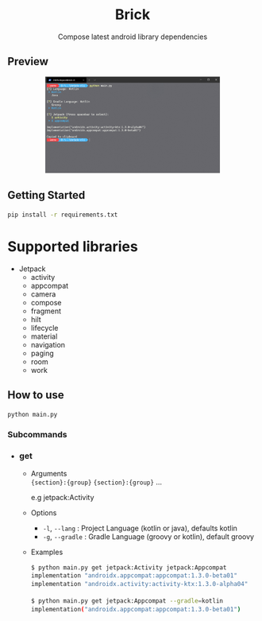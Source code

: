 <h1 align="center">Brick</h1>

<!-- <p align="center">
    <img alt="License" src="https://img.shields.io/badge/License-Apache%202.0-blue.svg"/>
</p> -->

<p align="center">
Compose latest android library dependencies
</p>

## Preview

<p align="center">
    <img src="images/preview.png" width="70%"/>
</p>

## Getting Started

```bash
pip install -r requirements.txt
```

# Supported libraries

- Jetpack
  - activity
  - appcompat
  - camera
  - compose
  - fragment
  - hilt
  - lifecycle
  - material
  - navigation
  - paging
  - room
  - work

## How to use

```bash
python main.py
```

### Subcommands

- ### get
  - Arguments  
    `{section}:{group}` `{section}:{group}` ...
       
    e.g jetpack:Activity  
    
  - Options  
    - `-l`, `--lang` : Project Language (kotlin or java), defaults kotlin
    - `-g`, `--gradle` : Gradle Language (groovy or kotlin), default groovy

  - Examples
    ```bash
    $ python main.py get jetpack:Activity jetpack:Appcompat
    implementation "androidx.appcompat:appcompat:1.3.0-beta01"
    implementation "androidx.activity:activity-ktx:1.3.0-alpha04"

    $ python main.py get jetpack:Appcompat --gradle=kotlin 
    implementation("androidx.appcompat:appcompat:1.3.0-beta01")
    ```